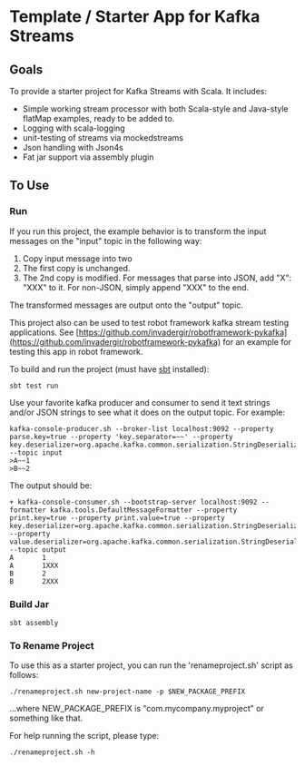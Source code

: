# Template / Starter App for Kafka Streams

## Goals

To provide a starter project for Kafka Streams with Scala.  It includes:
* Simple working stream processor with both Scala-style and Java-style flatMap examples, ready to be added to.
* Logging with scala-logging
* unit-testing of streams via mockedstreams
* Json handling with Json4s
* Fat jar support via assembly plugin

## To Use

### Run

If you run this project, the example behavior is to transform the input messages on the "input" topic in the following way:

1. Copy input message into two
1. The first copy is unchanged.
1. The 2nd copy is modified.  For messages that parse into JSON, add "X": "XXX" to it.  For non-JSON, simply append "XXX" to the end.

The transformed messages are output onto the "output" topic.

This project also can be used to test robot framework kafka stream testing applications.  See [https://github.com/invadergir/robotframework-pykafka](https://github.com/invadergir/robotframework-pykafka) for an example for testing this app in robot framework.

To build and run the project (must have [sbt](https://www.scala-sbt.org/download.html) installed):
```
sbt test run
```

Use your favorite kafka producer and consumer to send it text strings and/or JSON strings to see what it does on the output topic.  For example:

```
kafka-console-producer.sh --broker-list localhost:9092 --property parse.key=true --property 'key.separator=~~' --property key.deserializer=org.apache.kafka.common.serialization.StringDeserializer --topic input
>A~~1
>B~~2
```

The output should be:

```
+ kafka-console-consumer.sh --bootstrap-server localhost:9092 --formatter kafka.tools.DefaultMessageFormatter --property print.key=true --property print.value=true --property key.deserializer=org.apache.kafka.common.serialization.StringDeserializer --property value.deserializer=org.apache.kafka.common.serialization.StringDeserializer --topic output
A       1
A       1XXX
B       2
B       2XXX
```

### Build Jar

```
sbt assembly
```

### To Rename Project 

To use this as a starter project, you can run the 'renameproject.sh' script as follows:

```
./renameproject.sh new-project-name -p $NEW_PACKAGE_PREFIX
```
...where NEW_PACKAGE_PREFIX is "com.mycompany.myproject" or something like that.

For help running the script, please type: 

```
./renameproject.sh -h
```
